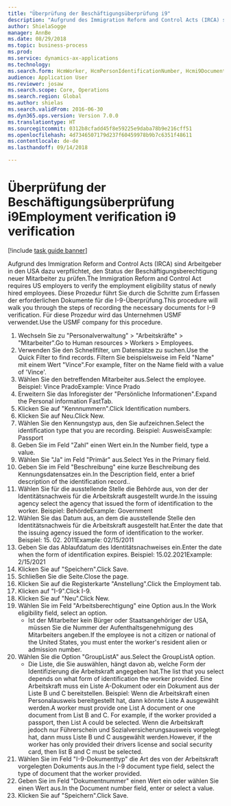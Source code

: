 ```yaml
--- 
title: "Überprüfung der Beschäftigungsüberprüfung i9"
description: "Aufgrund des Immigration Reform and Control Acts (IRCA) sind Arbeitgeber in den USA dazu verpflichtet, den Status der Beschäftigungsberechtigung neuer Mitarbeiter zu prüfen."
author: ShielaSogge
manager: AnnBe
ms.date: 08/29/2018
ms.topic: business-process
ms.prod: 
ms.service: dynamics-ax-applications
ms.technology: 
ms.search.form: HcmWorker, HcmPersonIdentificationNumber, Hcmi9Document
audience: Application User
ms.reviewer: josaw
ms.search.scope: Core, Operations
ms.search.region: Global
ms.author: shielas
ms.search.validFrom: 2016-06-30
ms.dyn365.ops.version: Version 7.0.0
ms.translationtype: HT
ms.sourcegitcommit: 0312b8cfadd45f8e59225e9daba78b9e216cff51
ms.openlocfilehash: 4d7346507179d237f60459978b9b7c6351f48611
ms.contentlocale: de-de
ms.lasthandoff: 09/14/2018

---
```

# <a name="employment-verification-i9-verification"></a><span data-ttu-id="11e06-103">Überprüfung der Beschäftigungsüberprüfung i9</span><span class="sxs-lookup"><span data-stu-id="11e06-103">Employment verification i9 verification</span></span>

[!include [task guide banner](../../../includes/task-guide-banner.md)]

<span data-ttu-id="11e06-104">Aufgrund des Immigration Reform and Control Acts (IRCA) sind Arbeitgeber in den USA dazu verpflichtet, den Status der Beschäftigungsberechtigung neuer Mitarbeiter zu prüfen.</span><span class="sxs-lookup"><span data-stu-id="11e06-104">The Immigration Reform and Control Act requires US employers to verify the employment eligibility status of newly hired employees.</span></span> <span data-ttu-id="11e06-105">Diese Prozedur führt Sie durch die Schritte zum Erfassen der erforderlichen Dokumente für die I-9-Überprüfung.</span><span class="sxs-lookup"><span data-stu-id="11e06-105">This procedure will walk you through the steps of recording the necessary documents for I-9 verification.</span></span> <span data-ttu-id="11e06-106">Für diese Prozedur wird das Unternehmen USMF verwendet.</span><span class="sxs-lookup"><span data-stu-id="11e06-106">Use the USMF company for this procedure.</span></span>

1. <span data-ttu-id="11e06-107">Wechseln Sie zu "Personalverwaltung" > "Arbeitskräfte" > "Mitarbeiter".</span><span class="sxs-lookup"><span data-stu-id="11e06-107">Go to Human resources > Workers > Employees.</span></span>
2. <span data-ttu-id="11e06-108">Verwenden Sie den Schnellfilter, um Datensätze zu suchen.</span><span class="sxs-lookup"><span data-stu-id="11e06-108">Use the Quick Filter to find records.</span></span> <span data-ttu-id="11e06-109">Filtern Sie beispielsweise im Feld "Name" mit einem Wert "Vince".</span><span class="sxs-lookup"><span data-stu-id="11e06-109">For example, filter on the Name field with a value of 'Vince'.</span></span>
3. <span data-ttu-id="11e06-110">Wählen Sie den betreffenden Mitarbeiter aus.</span><span class="sxs-lookup"><span data-stu-id="11e06-110">Select the employee.</span></span> <span data-ttu-id="11e06-111">Beispiel: Vince Prado</span><span class="sxs-lookup"><span data-stu-id="11e06-111">Example: Vince Prado</span></span>
4. <span data-ttu-id="11e06-112">Erweitern Sie das Inforegister der "Persönliche Informationen".</span><span class="sxs-lookup"><span data-stu-id="11e06-112">Expand the Personal information FastTab.</span></span>
5. <span data-ttu-id="11e06-113">Klicken Sie auf "Kennnummern".</span><span class="sxs-lookup"><span data-stu-id="11e06-113">Click Identification numbers.</span></span>
6. <span data-ttu-id="11e06-114">Klicken Sie auf Neu.</span><span class="sxs-lookup"><span data-stu-id="11e06-114">Click New.</span></span>
7. <span data-ttu-id="11e06-115">Wählen Sie den Kennungstyp aus, den Sie aufzeichnen.</span><span class="sxs-lookup"><span data-stu-id="11e06-115">Select the identification type that you are recording.</span></span> <span data-ttu-id="11e06-116">Beispiel: Ausweis</span><span class="sxs-lookup"><span data-stu-id="11e06-116">Example: Passport</span></span>
8. <span data-ttu-id="11e06-117">Geben Sie im Feld "Zahl" einen Wert ein.</span><span class="sxs-lookup"><span data-stu-id="11e06-117">In the Number field, type a value.</span></span>
9. <span data-ttu-id="11e06-118">Wählen Sie "Ja" im Feld "Primär" aus.</span><span class="sxs-lookup"><span data-stu-id="11e06-118">Select Yes in the Primary field.</span></span>
10. <span data-ttu-id="11e06-119">Geben Sie im Feld "Beschreibung" eine kurze Beschreibung des Kennungsdatensatzes ein.</span><span class="sxs-lookup"><span data-stu-id="11e06-119">In the Description field, enter a brief description of the identification record..</span></span>
11. <span data-ttu-id="11e06-120">Wählen Sie für die ausstellende Stelle die Behörde aus, von der der Identitätsnachweis für die Arbeitskraft ausgestellt wurde.</span><span class="sxs-lookup"><span data-stu-id="11e06-120">In the issuing agency select the agency that issued the form of identification to the worker.</span></span> <span data-ttu-id="11e06-121">Beispiel: Behörde</span><span class="sxs-lookup"><span data-stu-id="11e06-121">Example: Government</span></span>
12. <span data-ttu-id="11e06-122">Wählen Sie das Datum aus, an dem die ausstellende Stelle den Identitätsnachweis für die Arbeitskraft ausgestellt hat.</span><span class="sxs-lookup"><span data-stu-id="11e06-122">Enter the date that the issuing agency issued the form of identification to the worker.</span></span> <span data-ttu-id="11e06-123">Beispiel: 15. 02. 2011</span><span class="sxs-lookup"><span data-stu-id="11e06-123">Example: 02/15/2011</span></span>
13. <span data-ttu-id="11e06-124">Geben Sie das Ablaufdatum des Identitätsnachweises ein.</span><span class="sxs-lookup"><span data-stu-id="11e06-124">Enter the date when the form of identification expires.</span></span> <span data-ttu-id="11e06-125">Beispiel: 15.02.2021</span><span class="sxs-lookup"><span data-stu-id="11e06-125">Example: 2/15/2021</span></span>
14. <span data-ttu-id="11e06-126">Klicken Sie auf "Speichern".</span><span class="sxs-lookup"><span data-stu-id="11e06-126">Click Save.</span></span>
15. <span data-ttu-id="11e06-127">Schließen Sie die Seite.</span><span class="sxs-lookup"><span data-stu-id="11e06-127">Close the page.</span></span>
16. <span data-ttu-id="11e06-128">Klicken Sie auf die Registerkarte "Anstellung".</span><span class="sxs-lookup"><span data-stu-id="11e06-128">Click the Employment tab.</span></span>
17. <span data-ttu-id="11e06-129">Klicken auf "I-9".</span><span class="sxs-lookup"><span data-stu-id="11e06-129">Click I-9.</span></span>
18. <span data-ttu-id="11e06-130">Klicken Sie auf "Neu".</span><span class="sxs-lookup"><span data-stu-id="11e06-130">Click New.</span></span>
19. <span data-ttu-id="11e06-131">Wählen Sie im Feld "Arbeitsberechtigung" eine Option aus.</span><span class="sxs-lookup"><span data-stu-id="11e06-131">In the Work eligibility field, select an option.</span></span>
    * <span data-ttu-id="11e06-132">Ist der Mitarbeiter kein Bürger oder Staatsangehöriger der USA, müssen Sie die Nummer der Aufenthaltsgenehmigung des Mitarbeiters angeben.</span><span class="sxs-lookup"><span data-stu-id="11e06-132">If the employee is not a citizen or national of the United States, you must enter the worker's resident alien or admission number.</span></span>  
20. <span data-ttu-id="11e06-133">Wählen Sie die Option "GroupListA" aus.</span><span class="sxs-lookup"><span data-stu-id="11e06-133">Select the GroupListA option.</span></span>
    * <span data-ttu-id="11e06-134">Die Liste, die Sie auswählen, hängt davon ab, welche Form der Identifizierung die Arbeitskraft angegeben hat.</span><span class="sxs-lookup"><span data-stu-id="11e06-134">The list that you select depends on what form of identification the worker provided.</span></span> <span data-ttu-id="11e06-135">Eine Arbeitskraft muss ein Liste A-Dokument oder ein Dokument aus der Liste B und C bereitstellen. Beispiel: Wenn die Arbeitskraft einen Personalausweis bereitgestellt hat, dann könnte Liste A ausgewählt werden.</span><span class="sxs-lookup"><span data-stu-id="11e06-135">A worker must provide one List A document or one document from List B and C. For example, if the worker provided a passport, then List A could be selected.</span></span> <span data-ttu-id="11e06-136">Wenn die Arbeitskraft jedoch nur Führerschein und Sozialversicherungsausweis vorgelegt hat, dann muss Liste B und C ausgewählt werden.</span><span class="sxs-lookup"><span data-stu-id="11e06-136">However, if the worker has only provided their drivers license and social security card, then list B and C must be selected.</span></span>  
21. <span data-ttu-id="11e06-137">Wählen Sie im Feld "I-9-Dokumenttyp" die Art des von der Arbeitskraft vorgelegten Dokuments aus.</span><span class="sxs-lookup"><span data-stu-id="11e06-137">In the I-9 document type field, select the type of document that the worker provided.</span></span>
22. <span data-ttu-id="11e06-138">Geben Sie im Feld "Dokumentnummer" einen Wert ein oder wählen Sie einen Wert aus.</span><span class="sxs-lookup"><span data-stu-id="11e06-138">In the Document number field, enter or select a value.</span></span>
23. <span data-ttu-id="11e06-139">Klicken Sie auf "Speichern".</span><span class="sxs-lookup"><span data-stu-id="11e06-139">Click Save.</span></span>


